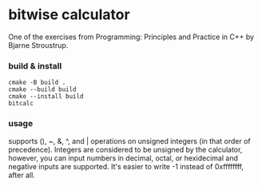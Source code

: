 # bitwise calculator

One of the exercises from Programming: Principles and Practice in C++ by Bjarne Stroustrup.

### build & install
```
cmake -B build .
cmake --build build
cmake --install build
bitcalc
```

### usage
supports (), ~, &, ^, and | operations on unsigned integers (in that order of precedence). Integers are considered to be unsigned by the calculator, however, you can input numbers in decimal, octal, or hexidecimal and negative inputs are supported. It's easier to write -1 instead of 0xffffffff, after all.

